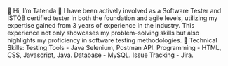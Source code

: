 👋 Hi, I’m Tatenda
👀 I have been actively involved as a Software Tester and ISTQB certified tester in both the foundation and agile levels, utilizing my expertise gained from 3 years of experience in the industry. This experience not only showcases my problem-solving skills but also highlights my proficiency in software testing methodologies.
🌱 Technical Skills:
Testing Tools - Java Selenium, Postman API.
Programming - HTML, CSS, Javascript, Java.
Database - MySQL.
Issue Tracking - Jira.

